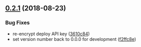 ## [0.2.1](https://github.com/levanto-financial/ember-oembed/compare/v0.2.0...v0.2.1) (2018-08-23)


### Bug Fixes

* re-encrypt deploy API key ([3610c84](https://github.com/levanto-financial/ember-oembed/commit/3610c84))
* set version number back to 0.0.0 for development ([f2ffc8e](https://github.com/levanto-financial/ember-oembed/commit/f2ffc8e))
